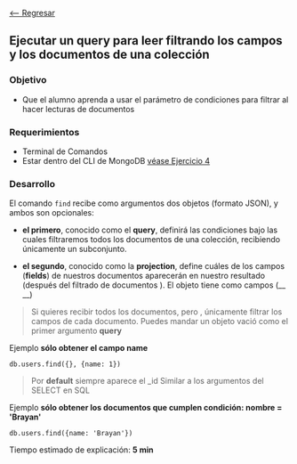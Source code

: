 [<-- Regresar](..)

## Ejecutar un __query__ para leer filtrando los campos y los documentos de una colección

### Objetivo

- Que el alumno aprenda a usar el parámetro de condiciones para filtrar al hacer lecturas de documentos 

### Requerimientos

- Terminal de Comandos
- Estar dentro del CLI de MongoDB [véase Ejercicio 4](../Ejercicio-04/)

### Desarrollo


El comando `find` recibe como argumentos dos objetos (formato JSON), y ambos son opcionales:

- **el primero**, conocido como el __query__, definirá las condiciones bajo las cuales filtraremos todos los documentos de una colección, recibiendo únicamente un subconjunto.

- **el segundo**, conocido como la __projection__, define cuáles de los campos (__fields__) de nuestros documentos aparecerán en nuestro resultado (después del filtrado de documentos  ). El objeto tiene como campos (__ __)

> Si  quieres recibir todos los documentos, pero , únicamente filtrar los campos de cada documento. Puedes mandar un objeto vació como el primer argumento __query__

Ejemplo **sólo obtener el campo name**
```
db.users.find({}, {name: 1})
```

> Por __default__ siempre aparece el _id
> Similar a los argumentos del SELECT en SQL

Ejemplo **sólo obtener los documentos que cumplen condición: nombre = 'Brayan'** 
```
db.users.find({name: 'Brayan'})
```

Tiempo estimado de explicación: **5 min**





